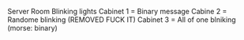 Server Room Blinking lights
Cabinet 1 = Binary message
Cabine 2 = Randome blinking (REMOVED FUCK IT)
Cabinet 3 = All of one blniking (morse: binary)
